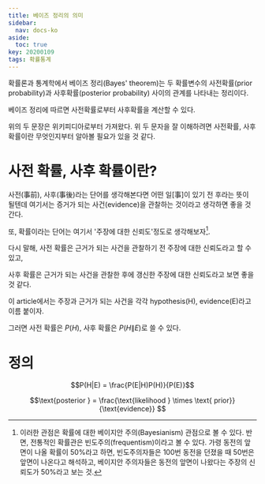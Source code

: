 ```yaml
---
title: 베이즈 정리의 의미
sidebar:
  nav: docs-ko
aside:
  toc: true
key: 20200109
tags: 확률통계
---
```


확률론과 통계학에서 베이즈 정리(Bayes' theorem)는 두 확률변수의 사전확률(prior probability)과 사후확률(posterior probability) 사이의 관계를 나타내는 정리이다.

베이즈 정리에 따르면 사전확률로부터 사후확률을 계산할 수 있다.


위의 두 문장은 위키피디아로부터 가져왔다. 위 두 문자을 잘 이해하려면 사전확률, 사후확률이란 무엇인지부터 알아볼 필요가 있을 것 같다.

# 사전 확률, 사후 확률이란?

사전(事前), 사후(事後)라는 단어를 생각해본다면 어떤 일[事]이 있기 전 후라는 뜻이 될텐데 여기서는 증거가 되는 사건(evidence)을 관찰하는 것이라고 생각하면 좋을 것 간다.

또, 확률이라는 단어는 여기서 '주장에 대한 신뢰도'정도로 생각해보자[^1].

[^1]: 이러한 관점은 확률에 대한 베이지안 주의(Bayesianism) 관점으로 볼 수 있다. 반면, 전통적인 확률관은 빈도주의(frequentism)이라고 볼 수 있다. 가령 동전의 앞면이 나올 확률이 50%라고 하면, 빈도주의자들은 100번 동전을 던졌을 때 50번은 앞면이 나온다고 해석하고, 베이지안 주의자들은 동전의 앞면이 나왔다는 주장의 신뢰도가 50%라고 보는 것.

다시 말해, 사전 확률은 근거가 되는 사건을 관찰하기 전 주장에 대한 신뢰도라고 할 수 있고, 

사후 확률은 근거가 되는 사건을 관찰한 후에 갱신한 주장에 대한 신뢰도라고 보면 좋을 것 같다.


이 article에서는 주장과 근거가 되는 사건을 각각 hypothesis(H), evidence(E)라고 이름 붙이자.

그러면 사전 확률은 $P(H)$, 사후 확률은 $P(H\|E)$로 쓸 수 있다.


# 정의

$$P(H|E) = \frac{P(E|H)P(H)}{P(E)}$$

$$\text{posterior } = \frac{\text{likelihood } \times \text{ prior}}{\text{evidence}} $$